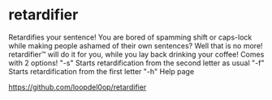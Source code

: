 # retardifier
Retardifies your sentence!
You are bored of spamming shift or caps-lock while making people ashamed of their own sentences? Well that is no more!
retardifier™ will do it for you, while you lay back drinking your coffee!
Comes with 2 options!
  "-s" Starts retardification from the second letter as usual
  "-f" Starts retardification from the first letter
  "-h" Help page
  
  https://github.com/loopdel0op/retardifier
